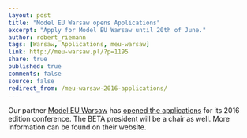 ```yaml
---
layout: post
title: "Model EU Warsaw opens Applications"
excerpt: "Apply for Model EU Warsaw until 20th of June."
author: robert_riemann
tags: [Warsaw, Applications, meu-warsaw]
link: http://meu-warsaw.pl/?p=1195
share: true
published: true
comments: false
source: false
redirect_from: /meu-warsaw-2016-applications/
---
```


Our partner [Model EU Warsaw](http://meu-warsaw.pl/) has [opened the applications](http://meu-warsaw.pl/?p=1195) 
for its 2016 edition conference. The BETA president will be a chair as well. More
information can be found on their website.
